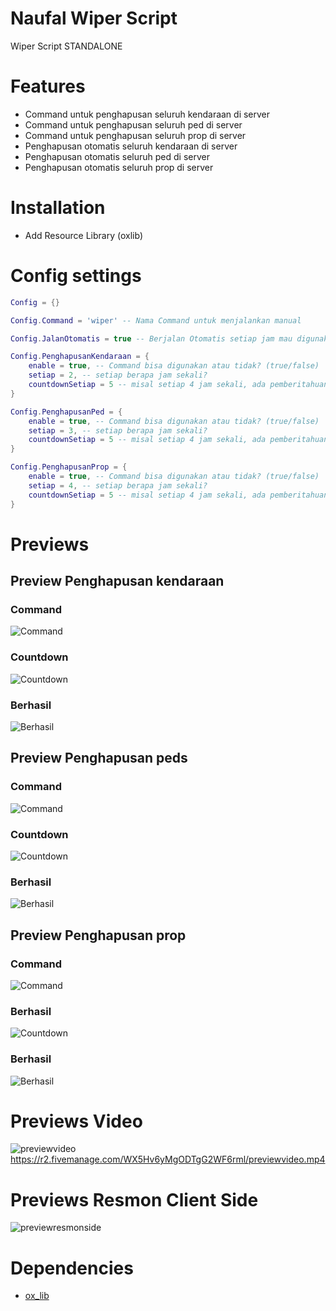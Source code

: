 # Naufal Wiper Script

Wiper Script STANDALONE

# Features 
- Command untuk penghapusan seluruh kendaraan di server
- Command untuk penghapusan seluruh ped di server
- Command untuk penghapusan seluruh prop di server
- Penghapusan otomatis seluruh kendaraan di server
- Penghapusan otomatis seluruh ped di server
- Penghapusan otomatis seluruh prop di server

# Installation
- Add Resource Library (oxlib)

# Config settings

```lua
Config = {}

Config.Command = 'wiper' -- Nama Command untuk menjalankan manual

Config.JalanOtomatis = true -- Berjalan Otomatis setiap jam mau digunakan atau tidak? (true/false)

Config.PenghapusanKendaraan = {
    enable = true, -- Command bisa digunakan atau tidak? (true/false)
    setiap = 2, -- setiap berapa jam sekali?
    countdownSetiap = 5 -- misal setiap 4 jam sekali, ada pemberitahuan countdown 5 menit sebelum Pembersihan dilakukan
}

Config.PenghapusanPed = {
    enable = true, -- Command bisa digunakan atau tidak? (true/false)
    setiap = 3, -- setiap berapa jam sekali?
    countdownSetiap = 5 -- misal setiap 4 jam sekali, ada pemberitahuan countdown 5 menit sebelum Pembersihan dilakukan
}

Config.PenghapusanProp = {
    enable = true, -- Command bisa digunakan atau tidak? (true/false)
    setiap = 4, -- setiap berapa jam sekali?
    countdownSetiap = 5 -- misal setiap 4 jam sekali, ada pemberitahuan countdown 5 menit sebelum Pembersihan dilakukan
}
```

# Previews 
## Preview Penghapusan kendaraan

### Command
![Command](https://r2.fivemanage.com/WX5Hv6yMgODTgG2WF6rml/commandkendaaran.png)

### Countdown
![Countdown](https://r2.fivemanage.com/WX5Hv6yMgODTgG2WF6rml/notifkendaraan1.png)

### Berhasil
![Berhasil](https://r2.fivemanage.com/WX5Hv6yMgODTgG2WF6rml/notifkendaraan2.png)


## Preview Penghapusan peds

### Command
![Command](https://r2.fivemanage.com/WX5Hv6yMgODTgG2WF6rml/commandped.png)

### Countdown
![Countdown](https://r2.fivemanage.com/WX5Hv6yMgODTgG2WF6rml/notifped1.png)

### Berhasil
![Berhasil](https://r2.fivemanage.com/WX5Hv6yMgODTgG2WF6rml/notifped2.png)

## Preview Penghapusan prop

### Command
![Command](https://r2.fivemanage.com/WX5Hv6yMgODTgG2WF6rml/commandprop.png)

### Berhasil
![Countdown](https://r2.fivemanage.com/WX5Hv6yMgODTgG2WF6rml/notifprop1.png)

### Berhasil
![Berhasil](https://r2.fivemanage.com/WX5Hv6yMgODTgG2WF6rml/notifprop2.png)

# Previews Video

![previewvideo](https://r2.fivemanage.com/WX5Hv6yMgODTgG2WF6rml/previewvideo_compress.gif)
https://r2.fivemanage.com/WX5Hv6yMgODTgG2WF6rml/previewvideo.mp4

# Previews Resmon Client Side

![previewresmonside](https://r2.fivemanage.com/WX5Hv6yMgODTgG2WF6rml/resmonsidenaufalwhiper.png)

# Dependencies

- [ox_lib](https://github.com/overextended/ox_lib)
